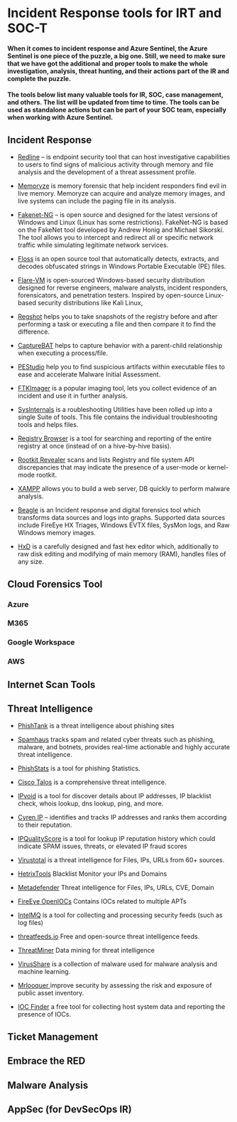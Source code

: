 # Incident Response tools for IRT and SOC-T

#### When it comes to incident response and Azure Sentinel, the Azure Sentinel is one piece of the puzzle, a big one. Still, we need to make sure that we have got the additional and proper tools to make the whole investigation, analysis, threat hunting, and their actions part of the IR and complete the puzzle.

#### The tools below list many valuable tools for IR, SOC, case management, and others. The list will be updated from time to time. The tools can be used as standalone actions but can be part of your SOC team, especially when working with Azure Sentinel.

## Incident Response 

* [Redline](https://www.fireeye.com/services/freeware/redline.html) – is endpoint security tool that can host investigative capabilities to users to find signs of malicious activity through memory and file analysis and the development of a threat assessment profile.

* [Memoryze](https://www.fireeye.com/services/freeware/memoryze.html) is memory forensic that help incident responders find evil in live memory. Memoryze can acquire and analyze memory images, and live systems can include the paging file in its analysis.

* [Fakenet-NG](https://www.fireeye.com/services/freeware/fakenet-ng.html) – is open source and designed for the latest versions of Windows and Linux (Linux has some restrictions). FakeNet-NG is based on the FakeNet tool developed by Andrew Honig and Michael Sikorski. The tool allows you to intercept and redirect all or specific network traffic while simulating legitimate network services.

* [Floss](https://www.fireeye.com/services/freeware/floss.html) is an open source tool that automatically detects, extracts, and decodes obfuscated strings in Windows Portable Executable (PE) files.

* [Flare-VM](https://www.fireeye.com/services/freeware/flare-vm.html) is open-sourced Windows-based security distribution designed for reverse engineers, malware analysts, incident responders, forensicators, and penetration testers. Inspired by open-source Linux-based security distributions like Kali Linux,

* [Regshot](https://sourceforge.net/projects/regshot/) helps you to take snapshots of the registry before and after performing a task or executing a file and then compare it to find the difference.

* [CaptureBAT](https://www.honeynet.org/projects/old/capture-bat/) helps to capture behavior with a parent-child relationship when executing a process/file.

* [PEStudio](https://www.winitor.com/features) help you to find suspicious artifacts within executable files to ease and accelerate Malware Initial Assessment.

* [FTKImager](https://accessdata.com/products-services/forensic-toolkit-ftk/ftkimager) is a popular imaging tool, lets you collect evidence of an incident and use it in further analysis.

* [SysInternals](https://docs.microsoft.com/en-us/sysinternals/downloads/sysinternals-suite) is a roubleshooting Utilities have been rolled up into a single Suite of tools. This file contains the individual troubleshooting tools and helps files.

* [Registry Browser](https://lockandcode.com/software/registry_browser) is a tool for searching and reporting of the entire registry at once (instead of on a hive-by-hive basis).

* [Rootkit Revealer](https://docs.microsoft.com/en-us/sysinternals/downloads/rootkit-revealer) scans and lists Registry and file system API discrepancies that may indicate the presence of a user-mode or kernel-mode rootkit.

* [XAMPP](https://www.apachefriends.org/index.html) allows you to build a web server, DB quickly to perform malware analysis.

* [Beagle](https://github.com/yampelo/beagle) is an Incident response and digital forensics tool which transforms data sources and logs into graphs. Supported data sources include FireEye HX Triages, Windows EVTX files, SysMon logs, and Raw Windows memory images.

* [HxD](https://mh-nexus.de/en/hxd/) is a carefully designed and fast hex editor which, additionally to raw disk editing and modifying of main memory (RAM), handles files of any size.


## Cloud Forensics Tool 

### Azure

### M365

### Google Workspace

### AWS

## Internet Scan Tools

## Threat Intelligence

* [PhishTank](http://www.phishtank.com/) is a threat intelligence about phishing sites

* [Spamhaus](https://www.spamhaus.org/) tracks spam and related cyber threats such as phishing, malware, and botnets, provides real-time actionable and highly accurate threat intelligence.

* [PhishStats](https://phishstats.info/) is a tool for phishing Statistics.

* [Cisco Talos](https://talosintelligence.com/) is a comprehensive threat intelligence.

* [IPvoid](http://ipvoid.com/) is a tool for discover details about IP addresses, IP blacklist check, whois lookup, dns lookup, ping, and more.

* [Cyren IP](https://www.cyren.com/security-center/cyren-ip-reputation-check-gate) – identifies and tracks IP addresses and ranks them according to their reputation.

* [IPQualityScore](https://www.ipqualityscore.com/ip-reputation-check) is a tool for lookup IP reputation history which could indicate SPAM issues, threats, or elevated IP fraud scores

* [Virustotal](https://virustotal.com/) is a threat intelligence for Files, IPs, URLs from 60+ sources.

* [HetrixTools](https://hetrixtools.com/blacklist-monitor/) Blacklist Monitor your IPs and Domains

* [Metadefender](https://metadefender.opswat.com/?lang=en) Threat intelligence for Files, IPs, URLs, CVE, Domain

* [FireEye OpenIOCs](https://github.com/mandiant/iocs) Contains IOCs related to multiple APTs

* [IntelMQ](https://github.com/certtools/intelmq/) is a tool for collecting and processing security feeds (such as log files)

* [threatfeeds.io](https://threatfeeds.io/) Free and open-source threat intelligence feeds.

* [ThreatMiner](https://www.threatminer.org/) Data mining for threat intelligence

* [VirusShare](https://virusshare.com/) is a collection of malware used for malware analysis and machine learning.

* [Mrlooquer ](https://iocfeed.mrlooquer.com/) improve security by assessing the risk and exposure of public asset inventory.

* [IOC Finder](https://www.fireeye.com/services/freeware/ioc-finder.html) a free tool for collecting host system data and reporting the presence of IOCs.

## Ticket Management 

## Embrace the RED 

## Malware Analysis 

## AppSec (for DevSecOps IR) 
